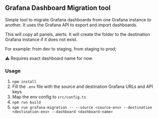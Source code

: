 ## Grafana Dashboard Migration tool
Simple tool to migrate Grafana dashboards from one Grafana instance to another. It uses the Grafana API to export and import dashboards.

This will copy all panels, alerts. It will create the folder to the destination Grafana instance if it does not exist.

For example: from dev to staging, from staging to prod;

⚠ Requires exact dashboard name for now.

### Usage
1. ```npm install```
2. Fill the ```.env``` file with the source and destination Grafana URLs and API keys
3. Map the env config to ```src/config.ts```
4. ```npm run build```
5. ```npm run grafana-migration -- --source <source-env> --destination <destination-env> --dashboard <dashboard-name>```
